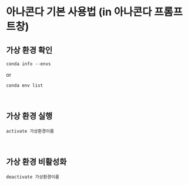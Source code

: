 # 아나콘다 기본 사용법 (in 아나콘다 프롬프트창)

## 가상 환경 확인

```
conda info --envs
```

or

```
conda env list
```

</br>

## 가상 환경 실행

```
activate 가상환경이름
```

</br>

## 가상 환경 비활성화

```
deactivate 가상환경이름
```

</br>

